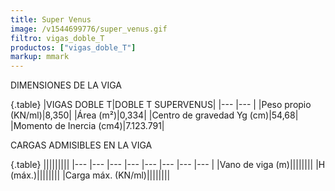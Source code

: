 ```yaml
---
title: Super Venus
image: /v1544699776/super_venus.gif
filtro: vigas_doble_T
productos: ["vigas_doble_T"]
markup: mmark
---
```


DIMENSIONES DE LA VIGA

{.table}
|VIGAS DOBLE T|DOBLE T SUPERVENUS|
|--- |--- |
|Peso propio (KN/ml)|8,350|
|Área (m²)|0,334|
|Centro de gravedad Yg (cm)|54,68|
|Momento de Inercia (cm4)|7.123.791|


CARGAS ADMISIBLES EN LA VIGA

{.table}
|||||||||
|--- |--- |--- |--- |--- |--- |--- |--- |
|Vano de viga (m)||||||||
|H (máx.)||||||||
|Carga máx. (KN/ml)||||||||
